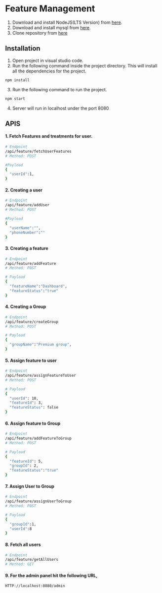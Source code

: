 # Feature Management

1. Download and install NodeJS(LTS Version) from [here](https://nodejs.org/en/).
2. Download and install mysql from [here](https://dev.mysql.com/downloads/windows/installer/8.0.html).
3. Clone repository from [here](https://github.com/suryasury/featureManagement)

## Installation

1. Open project in visual studio code.
2. Run the following command inside the project directory. This will install all the dependencies for the project.

```bash
npm install
```
3. Run the following command to run the project.
```bash
npm start
```
4. Server will run in localhost under the port 8080

## APIS
#### 1. Fetch Features and treatments for user.

```bash
# Endpoint
/api/feature/fetchUserFeatures
# Method: POST

#Payload
{
  "userId":1,
}
```

#### 2. Creating a user 

```bash
# Endpoint
/api/feature/addUser
# Method: POST

#Payload
{
  "userName":"",
  "phoneNumber":""
}
```

#### 3. Creating a feature

```bash
# Endpoint
/api/feature/addFeature
# Method: POST

# Payload
{
  "featureName":"Dashboard",
  "featureStatus":"true"
}
```
#### 4. Creating a Group
```bash
# Endpoint
/api/feature/createGroup
# Method: POST

# Payload
{
  "groupName":"Premium group",
}
```
#### 5. Assign feature to user
```bash
# Endpoint
/api/feature/assignFeatureToUser
# Method: POST

# Payload
{
  "userId": 10,
  "featureId": 3,
  "featureStatus": false
}
```
#### 6. Assign feature to Group
```bash
# Endpoint
/api/feature/addFeatureToGroup
# Method: POST

# Payload
{
  "featureId": 5,
  "groupId": 2,
  "featureStatus":"true" 
}
```
#### 7. Assign User to Group
```bash
# Endpoint
/api/feature/assignUserToGroup
# Method: POST

# Payload
{
  "groupId":1,
  "userId":8
}
```
#### 8. Fetch all users
```bash
# Endpoint
/api/feature/getAllUsers
# Method: GET
```
#### 9. For the admin panel hit the following URL,
```bash
HTTP://localhost:8080/admin
```

